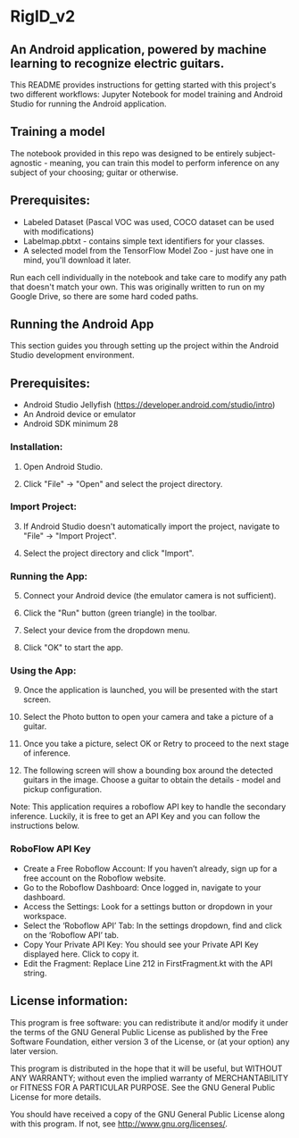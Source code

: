 # RigID_v2

## An Android application, powered by machine learning to recognize electric guitars.

This README provides instructions for getting started with this project's two different workflows: Jupyter Notebook for model training and Android Studio for running the Android application.

## Training a model
The notebook provided in this repo was designed to be entirely subject-agnostic - meaning, you can train this model to perform inference on any subject of your choosing; guitar or otherwise. 

## Prerequisites:

- Labeled Dataset (Pascal VOC was used, COCO dataset can be used with modifications)
- Labelmap.pbtxt - contains simple text identifiers for your classes.
- A selected model from the TensorFlow Model Zoo - just have one in mind, you'll download it later.

Run each cell individually in the notebook and take care to modify any path that doesn't match your own. This was originally written to run on my Google Drive, so there are some hard coded paths. 

## Running the Android App
This section guides you through setting up the project within the Android Studio development environment.

## Prerequisites:

- Android Studio Jellyfish (https://developer.android.com/studio/intro)
- An Android device or emulator
- Android SDK minimum 28
  
### Installation:

1. Open Android Studio.

2. Click "File" -> "Open" and select the project directory.

### Import Project:

3. If Android Studio doesn't automatically import the project, navigate to "File" -> "Import Project".

4. Select the project directory and click "Import".

### Running the App:

5. Connect your Android device (the emulator camera is not sufficient).

6. Click the "Run" button (green triangle) in the toolbar.

7. Select your device from the dropdown menu.

8. Click "OK" to start the app.

### Using the App:

9. Once the application is launched, you will be presented with the start screen.
    
11. Select the Photo button to open your camera and take a picture of a guitar.

12. Once you take a picture, select OK or Retry to proceed to the next stage of inference.

13. The following screen will show a bounding box around the detected guitars in the image. Choose a guitar to obtain the details - model and pickup configuration.

Note: This application requires a roboflow API key to handle the secondary inference. Luckily, it is free to get an API Key and you can follow the instructions below.


### RoboFlow API Key

- Create a Free Roboflow Account: If you haven’t already, sign up for a free account on the Roboflow website.
- Go to the Roboflow Dashboard: Once logged in, navigate to your dashboard.
- Access the Settings: Look for a settings button or dropdown in your workspace.
- Select the ‘Roboflow API’ Tab: In the settings dropdown, find and click on the ‘Roboflow API’ tab.
- Copy Your Private API Key: You should see your Private API Key displayed here. Click to copy it.
- Edit the Fragment: Replace Line 212 in FirstFragment.kt with the API string.


## License information:

This program is free software: you can redistribute it and/or modify
it under the terms of the GNU General Public License as published by
the Free Software Foundation, either version 3 of the License, or
(at your option) any later version.

This program is distributed in the hope that it will be useful,
but WITHOUT ANY WARRANTY; without even the implied warranty of
MERCHANTABILITY or FITNESS FOR A PARTICULAR PURPOSE. See the
GNU General Public License for more details.

You should have received a copy of the GNU General Public License
along with this program. If not, see <http://www.gnu.org/licenses/>.
